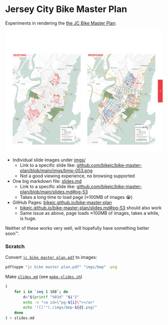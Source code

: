 # Jersey City Bike Master Plan

Experiments in rendering the [the JC Bike Master Plan][JC Bike Master Plan PDF]:

![](imgs/bmp-053.png)

- Individual slide images under [imgs/](imgs)
  - Link to a specific slide like: [github.com/bikejc/bike-master-plan/blob/main/imgs/bmp-053.png](https://github.com/bikejc/bike-master-plan/blob/main/imgs/bmp-053.png)
  - Not a good viewing experience, no browsing supported
- One big markdown file: [slides.md](slides.md)
  - Link to a specific slide like: [github.com/bikejc/bike-master-plan/blob/main/slides.md#pg-53](https://github.com/bikejc/bike-master-plan/blob/main/slides.md#pg-53)
  - Takes a long time to load page (≈100MB of images 😭)
- GitHub Pages: [bikejc.github.io/bike-master-plan](https://bikejc.github.io/bike-master-plan/)
  - [bikejc.github.io/bike-master-plan/slides.md#pg-53](https://bikejc.github.io/bike-master-plan/slides.md#pg-53) should also work
  - Same issue as above, page loads ≈100MB of images, takes a while, is huge.
 
Neither of these works very well, will hopefully have something better soon™.

### Scratch
Convert [`jc bike master plan.pdf`](jc%20bike%20master%20plan.pdf) to images:
```bash
pdftoppm "jc bike master plan.pdf" "imgs/bmp" -png
```

Make [`slides.md`](slides.md) (see [`make-slides.sh`](make-slides.sh))
```bash
(
    for i in `seq 1 168`; do
        d="$(printf "%03d" "$i")"
        echo -n "<a id=\"pg-${i}\"></a>"
        echo '![]'"(./imgs/bmp-${d}.png)"
    done
) > slides.md
```

[JC Bike Master Plan PDF]: https://cdn5-hosted.civiclive.com/UserFiles/Servers/Server_6189660/File/Community/Transportation/LetsRideJCMasterPlan-FinalDraft%206.16.19_09_30.pdf
